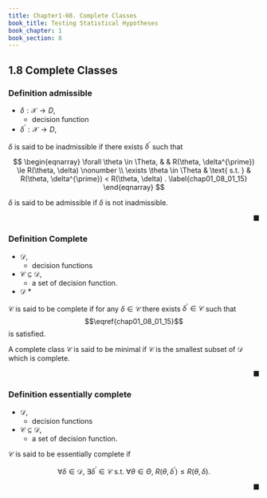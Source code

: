 ```yaml
---
title: Chapter1-08. Complete Classes
book_title: Testing Statistical Hypotheses
book_chapter: 1
book_section: 8
---
```


## 1.8 Complete Classes

### Definition admissible
* $\delta: \mathcal{X} \rightarrow D$,
    * decision function
* $\delta^{\prime}: \mathcal{X} \rightarrow D$,

$\delta$ is said to be inadmissible if there exists $\delta^{\prime}$ such that

$$
\begin{eqnarray}
    \forall \theta \in \Theta,
    & &
        R(\theta, \delta^{\prime})
        \le
        R(\theta, \delta)
    \nonumber
    \\
    \exists \theta \in \Theta
    & \text{ s.t. } &
        R(\theta, \delta^{\prime})
        <
        R(\theta, \delta)
    .
    \label{chap01_08_01_15}
\end{eqnarray}
$$

$\delta$ is said to be admissible if $\delta$ is not inadmissible.

<div class="end-of-statement" style="text-align: right">■</div>

### Definition Complete
* $\mathcal{D}$,
    * decision functions
* $\mathcal{C} \subseteq \mathcal{D}$,
    * a set of decision function.
* $\mathcal{D}$
    * 

$\mathcal{C}$ is said to be complete if for any $\delta \in \mathcal{C}$ there exists $\delta^{\prime} \in \mathcal{C}$ such that $$\eqref{chap01_08_01_15}$$ is satisfied.

A complete class $\mathcal{C}$ is said to be minimal if $\mathcal{C}$ is the smallest subset of $\mathcal{D}$ which is complete.

<div class="end-of-statement" style="text-align: right">■</div>

### Definition essentially complete
* $\mathcal{D}$,
    * decision functions
* $\mathcal{C} \subseteq \mathcal{D}$,
    * a set of decision function.

$\mathcal{C}$ is said to be essentially complete if

$$
    \forall \delta \in \mathcal{D},
    \
    \exists \delta^{\prime} \in \mathcal{C}
    \text{ s.t. }
    \forall \theta \in \Theta,
    \
    R(\theta, \delta^{\prime})
    \le
    R(\theta, \delta)
    .
$$

<div class="end-of-statement" style="text-align: right">■</div>
